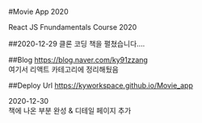 #Movie App 2020

React JS Fnundamentals Course 2020

##2020-12-29
클론 코딩 책을 펼쳤습니다....

##Blog
https://blog.naver.com/ky91zzang  
여기서 리액트 카테고리에 정리해뒀음
  
##Deploy Url
https://kyworkspace.github.io/Movie_app
  
2020-12-30  
책에 나온 부분 완성 & 디테일 페이지 추가

